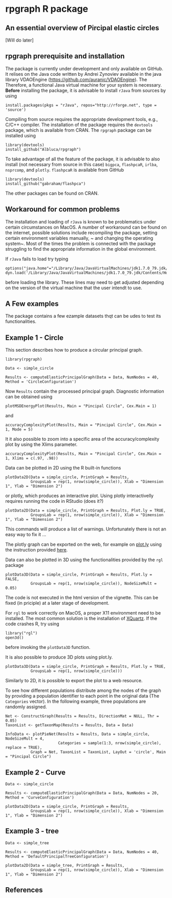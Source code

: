 # rpgraph R package

## An essential overview of Pircipal elastic circles

[Will do later]

## rpgraph prerequisite and installation

The package is currently under development and only available on GitHub. It relises on the Java code written by Andrei Zynoviev available in the java library VDAOEngine (https://github.com/auranic/VDAOEngine). The Therefore, a functional Java virtual machine for your system is necessary. **Before** installing the package, it is advisable to install `rJava` from sources by using

```{r, eval=FALSE}
install.packages(pkgs = "rJava", repos="http://rforge.net", type = 'source')
```

Compiling from source requires the appropriate development tools, e.g., C/C++ compiler. The installation of the package requires the `devtools ` package, which is available from CRAN. The `rpgraph` package can be installed using

```{r, eval=FALSE}
library(devtools)
install_github("Albluca/rpgraph")
```

To take advantage of all the feature of the package, it is advisable to also install (not necessary from source in this case) `bigpca`, `flashpcaR`, `irlba`, `nsprcomp`, and `plotly`. `flashpcaR` is available from GitHub

```{r, eval=FALSE}
library(devtools)
install_github("gabraham/flashpca")
```

The other packages can be found on CRAN.

## Workaround for common problems

The installation and loading of `rJava` is known to be problematics under certain circumstances on MacOS. A number of workaround can be found on the internet, possible solutions include recompiling the package, setting certain environment variables manually, ~ and changing the operating system~. Most of the times the problem is connected with the package struggling to find the appropriate information in the global environment.

If `rJava` fails to load try typing

```{r, eval=FALSE}
options("java.home"="/Library/Java/JavaVirtualMachines/jdk1.7.0_79.jdk/Contents/Home/jre")
dyn.load('/Library/Java/JavaVirtualMachines/jdk1.7.0_79.jdk/Contents/Home/jre/lib/server/libjvm.dylib')
```

before loading the library. These lines may need to get adjusted depending on the version of the virtual machine that the user intendt to use.

## A Few examples

The package contains a few ezample datasets thqt can be udes to test its functionalities.

## Example 1 - Circle

This section describes how to produce a circular principal graph.

```{r}
library(rpgraph)

Data <- simple_circle

Results <- computeElasticPrincipalGraph(Data = Data, NumNodes = 40, Method = 'CircleConfiguration')

```

Now `Results` contain the processed principal graph. Diagnostic information can be obtained using

```{r, fig.height=5, fig.width=5}
plotMSDEnergyPlot(Results, Main = "Pincipal Circle", Cex.Main = 1)
```

and

```{r, fig.height=5, fig.width=5}
accuracyComplexityPlot(Results, Main = "Pincipal Circle", Cex.Main = 1, Mode = 5)
```

It it also possible to zoom into a specific area of the accuracy/complexity plot by using the Xlims parameter.

```{r, fig.height=5, fig.width=5}
accuracyComplexityPlot(Results, Main = "Pincipal Circle", Cex.Main = 1, Xlims = c(.97, .98))
```

Data can be plotted in 2D using the R built-in functions

```{r, fig.height=5, fig.width=5}
plotData2D(Data = simple_circle, PrintGraph = Results,
           GroupsLab = rep(1, nrow(simple_circle)), Xlab = "Dimension 1", Ylab = "Dimension 2")
```

or plotly, which produces an interactive plot. Using plotly interactivelly requires running the code in RStudio (does it?)

```{r, fig.height=5, fig.width=5}
plotData2D(Data = simple_circle, PrintGraph = Results, Plot.ly = TRUE,
           GroupsLab = rep(1, nrow(simple_circle)), Xlab = "Dimension 1", Ylab = "Dimension 2")
```

This commands will produce a list of warnings. Unfortunately there is not an easy way to fix it ...

The plotly graph can be exported on the web, for example on [plot.ly](http://plot.ly) using the instruction provided [here](http://plot.ly/r/getting-started/).


Data can also be plotted in 3D using the functionalities provided by the `rgl` package


```{r, fig.height=5, fig.width=5, eval=FALSE}
plotData3D(Data = simple_circle, PrintGraph = Results, Plot.ly = FALSE,
           GroupsLab = rep(1, nrow(simple_circle)), NodeSizeMult = 0.05)
```

The code is not executed in the html version of the vignette. This can be fixed (in priciple) at a later stage of development.

For `rgl` to work correctly on MacOS, a proper X11 environment need to be installed. The most common solution is the installation of [XQuartz](http://www.xquartz.org/). If the code crashes R, try using

```{r, eval=FALSE}
library("rgl")
open3d()
```

before invoking the `plotData3D` function.

It is also possible to produce 3D plots using plot.ly.

```{r, fig.height=5, fig.width=5}
plotData3D(Data = simple_circle, PrintGraph = Results, Plot.ly = TRUE,
           GroupsLab = rep(1, nrow(simple_circle)))
```

Similarly to 2D, it is possible to export the plot to a web resource.

To see how different populations distribute among the nodes of the graph by providing a population identifier to each point in the original data (The `Categories` vector). In the following example, three populations are randomly assigned.

```{r, fig.height=7, fig.width=7}
Net <- ConstructGraph(Results = Results, DirectionMat = NULL, Thr = 0.05)
TaxonList <- getTaxonMap(Results = Results, Data = Data)

InfoData <- plotPieNet(Results = Results, Data = simple_circle, NodeSizeMult = 4,
                       Categories = sample(1:3, nrow(simple_circle), replace = TRUE),
           Graph = Net, TaxonList = TaxonList, LayOut = 'circle', Main = "Pincipal Circle")
```


## Example 2 - Curve

```{r}
Data <- simple_circle

Results <- computeElasticPrincipalGraph(Data = Data, NumNodes = 20, Method = 'CurveConfiguration')

```

```{r, fig.height=5, fig.width=5}
plotData2D(Data = simple_circle, PrintGraph = Results,
           GroupsLab = rep(1, nrow(simple_circle)), Xlab = "Dimension 1", Ylab = "Dimension 2")
```


## Example 3 - tree

```{r}
Data <- simple_tree

Results <- computeElasticPrincipalGraph(Data = Data, NumNodes = 40, Method = 'DefaultPrincipalTreeConfiguration')

```

```{r, fig.height=5, fig.width=5}
plotData2D(Data = simple_tree, PrintGraph = Results,
           GroupsLab = rep(1, nrow(simple_circle)), Xlab = "Dimension 1", Ylab = "Dimension 2")
```

## References
